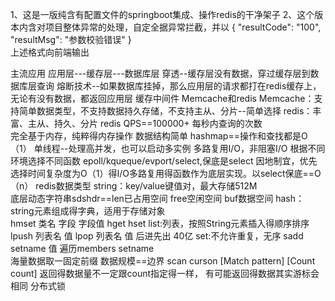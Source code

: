 1、这是一版纯含有配置文件的springboot集成、操作redis的干净架子
2、这个版本内含对项目整体异常的处理，自定全据异常拦截，并以
{
     "resultCode": "100",
     "resultMsg": "参数校验错误"
}   
上述格式向前端输出


主流应用
    应用层---缓存层---数据库层
    穿透--缓存层没有数据，穿过缓存层到数据库层查询
    熔断技术--如果数据库挂掉，那么应用层的请求都打在redis缓存上，无论有没有数据，都返回应用层
缓存中间件
    Memcache和redis
    Memcache：支持简单数据类型，不支持数据持久存储，不支持主从、分片--简单选择
    redis：丰富、主从、持久、分片
redis
    QPS==100000+   每秒内查询的次数   
    完全基于内存，纯粹得内存操作
    数据结构简单  hashmap==操作和查找都是O（1）
    单线程--处理高并发，也可以启动多实例
    多路复用I/O，非阻塞I/O
    根据不同环境选择不同函数
        epoll/kqueque/evport/select,保底是select
        因地制宜，优先选择时间复杂度为O（1）得I/O多路复用得函数作为底层实现。以select保底==O（n）
redis数据类型
    string：key/value键值对，最大存储512M  
        底层动态字符串sdshdr==len已占用空间 free空闲空间  buf数据空间 
    hash：string元素组成得字典，适用于存储对象    
        hmset 类名   字段  字段值      hget   hset 
    list:列表，按照String元素插入得顺序排序
        lpush 列表名 值    lpop 列表名 值 后进先出 40亿
    set:不允许重复，无序
        sadd setname 值   遍历members setname  
海量数据取一固定前缀
    数据规模==边界 
    scan curson [Match pattern] [Count count]
        返回得数据量不一定跟count指定得一样， 有可能返回得数据其实游标会相同 
分布式锁
    
        
 
    
    
